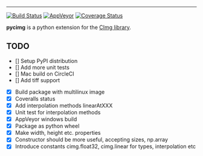 ---

[![Build Status](https://travis-ci.org/d0m3nik/pycimg.svg?branch=master)](https://travis-ci.org/d0m3nik/pycimg)
[![AppVeyor](https://ci.appveyor.com/api/projects/status/github/d0m3nik/pycimg?branch=master&svg=true)](https://ci.appveyor.com/project/d0m3nik/pycimg) 
[![Coverage Status](https://coveralls.io/repos/github/d0m3nik/pycimg/badge.svg?branch=master)](https://coveralls.io/github/d0m3nik/pycimg?branch=master)

**pycimg** is a python extension for the [CImg library](http://www.cimg.eu).

## TODO
- [] Setup PyPI distribution
- [] Add more unit tests
- [] Mac build on CircleCI
- [] Add tiff support
- [x] Build package with multilinux image
- [x] Coveralls status
- [x] Add interpolation methods linearAtXXX
- [x] Unit test for interpolation methods
- [x] AppVeyor windows build
- [x] Package as python wheel
- [x] Make width, height etc. properties
- [x] Constructor should be more useful, accepting sizes, np.array
- [x] Introduce constants cimg.float32, cimg.linear for types, interpolation etc
